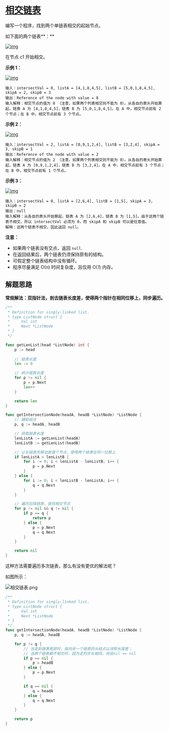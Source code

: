 # [相交链表](https://leetcode-cn.com/problems/intersection-of-two-linked-lists/)

编写一个程序，找到两个单链表相交的起始节点。

如下面的两个链表**：**

[![img](https://assets.leetcode-cn.com/aliyun-lc-upload/uploads/2018/12/14/160_statement.png)](https://assets.leetcode-cn.com/aliyun-lc-upload/uploads/2018/12/14/160_statement.png)

在节点 c1 开始相交。

 

**示例 1：**

[![img](https://assets.leetcode-cn.com/aliyun-lc-upload/uploads/2018/12/14/160_example_1.png)](https://assets.leetcode.com/uploads/2018/12/13/160_example_1.png)

```
输入：intersectVal = 8, listA = [4,1,8,4,5], listB = [5,0,1,8,4,5], skipA = 2, skipB = 3
输出：Reference of the node with value = 8
输入解释：相交节点的值为 8 （注意，如果两个列表相交则不能为 0）。从各自的表头开始算起，链表 A 为 [4,1,8,4,5]，链表 B 为 [5,0,1,8,4,5]。在 A 中，相交节点前有 2 个节点；在 B 中，相交节点前有 3 个节点。
```

 

**示例 2：**

[![img](https://assets.leetcode-cn.com/aliyun-lc-upload/uploads/2018/12/14/160_example_2.png)](https://assets.leetcode.com/uploads/2018/12/13/160_example_2.png)

```
输入：intersectVal = 2, listA = [0,9,1,2,4], listB = [3,2,4], skipA = 3, skipB = 1
输出：Reference of the node with value = 2
输入解释：相交节点的值为 2 （注意，如果两个列表相交则不能为 0）。从各自的表头开始算起，链表 A 为 [0,9,1,2,4]，链表 B 为 [3,2,4]。在 A 中，相交节点前有 3 个节点；在 B 中，相交节点前有 1 个节点。
```

 

**示例 3：**

[![img](https://assets.leetcode-cn.com/aliyun-lc-upload/uploads/2018/12/14/160_example_3.png)](https://assets.leetcode.com/uploads/2018/12/13/160_example_3.png)

```
输入：intersectVal = 0, listA = [2,6,4], listB = [1,5], skipA = 3, skipB = 2
输出：null
输入解释：从各自的表头开始算起，链表 A 为 [2,6,4]，链表 B 为 [1,5]。由于这两个链表不相交，所以 intersectVal 必须为 0，而 skipA 和 skipB 可以是任意值。
解释：这两个链表不相交，因此返回 null。
```

 

**注意：**

- 如果两个链表没有交点，返回 `null`.
- 在返回结果后，两个链表仍须保持原有的结构。
- 可假定整个链表结构中没有循环。
- 程序尽量满足 O(*n*) 时间复杂度，且仅用 O(*1*) 内存。

## 解题思路

**常规解法：双指针法，剖去链表长度差，使得两个指针在相同位移上，同步遍历。**

```go
/**
 * Definition for singly-linked list.
 * type ListNode struct {
 *     Val int
 *     Next *ListNode
 * }
 */

func getLenList(head *ListNode) int {
    p := head
    
    // 链表长度
    len := 0

    // 统计链表长度
    for p != nil {
        p = p.Next
        len++
    }

    return len
}

func getIntersectionNode(headA, headB *ListNode) *ListNode {
    // 辅助结点
    p, q := headA, headB

    // 获取链表长度
    lenListA := getLenList(headA)
    lenListB := getLenList(headB)

    // 让长链表先移动差值个节点，使得两个链表在同一位移上
    if lenListA > lenListB {
        for i := 0; i < lenListA - lenListB; i++ {
            p = p.Next
        }
    } else {
        for i := 0; i < lenListB - lenListA; i++ {
            q = q.Next
        }
    }

    // 遍历后续链表，查找相交节点
    for p != nil && q != nil {
        if p == q {
            return p
        } else {
            p = p.Next
            q = q.Next
        }
    }

    return nil
}
```

这种方法需要遍历多次链表，那么有没有更优的解法呢？

如图所示：

![相交链表.png](https://pic.leetcode-cn.com/e86e947c8b87ac723b9c858cd3834f9a93bcc6c5e884e41117ab803d205ef662-%E7%9B%B8%E4%BA%A4%E9%93%BE%E8%A1%A8.png)

```go
/**
 * Definition for singly-linked list.
 * type ListNode struct {
 *     Val int
 *     Next *ListNode
 * }
 */
func getIntersectionNode(headA, headB *ListNode) *ListNode {
    p, q := headA, headB

    for p != q {
        // 当走到链表尾部时，指向另一个链表的头结点以消除长度差；
        // 当两个链表都不相交时，因为走的步长相同，则会nil == nil
        if p == nil {
            p = headB
        } else {
            p = p.Next
        }

        if q == nil {
            q = headA
        } else {
            q = q.Next
        }
    }

    return p
}
```

